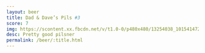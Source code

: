 ```yaml
---
layout: beer
title: Dad & Dave’s Pils #3
score: 7
img: https://scontent.xx.fbcdn.net/v/t1.0-0/p480x480/13254038_10154147276793745_7322916825370233688_n.jpg?oh=bfe5499d8beadc24fcba5d8b8d19fb19&oe=591EA45C
desc: Pretty good pilsner
permalink: /beer/:title.html
---
```


